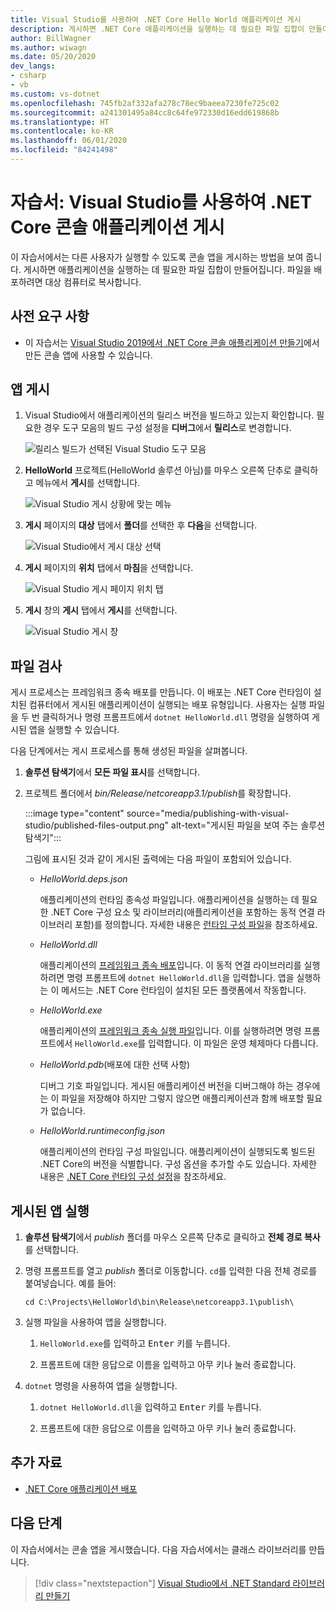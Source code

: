 ```yaml
---
title: Visual Studio를 사용하여 .NET Core Hello World 애플리케이션 게시
description: 게시하면 .NET Core 애플리케이션을 실행하는 데 필요한 파일 집합이 만들어집니다.
author: BillWagner
ms.author: wiwagn
ms.date: 05/20/2020
dev_langs:
- csharp
- vb
ms.custom: vs-dotnet
ms.openlocfilehash: 745fb2af332afa278c78ec9baeea7230fe725c02
ms.sourcegitcommit: a241301495a84cc8c64fe972330d16edd619868b
ms.translationtype: HT
ms.contentlocale: ko-KR
ms.lasthandoff: 06/01/2020
ms.locfileid: "84241498"
---
```

# <a name="tutorial-publish-a-net-core-console-application-with-visual-studio"></a>자습서: Visual Studio를 사용하여 .NET Core 콘솔 애플리케이션 게시

이 자습서에서는 다른 사용자가 실행할 수 있도록 콘솔 앱을 게시하는 방법을 보여 줍니다. 게시하면 애플리케이션을 실행하는 데 필요한 파일 집합이 만들어집니다. 파일을 배포하려면 대상 컴퓨터로 복사합니다.

## <a name="prerequisites"></a>사전 요구 사항

- 이 자습서는 [Visual Studio 2019에서 .NET Core 콘솔 애플리케이션 만들기](with-visual-studio.md)에서 만든 콘솔 앱에 사용할 수 있습니다.

## <a name="publish-the-app"></a>앱 게시

1. Visual Studio에서 애플리케이션의 릴리스 버전을 빌드하고 있는지 확인합니다. 필요한 경우 도구 모음의 빌드 구성 설정을 **디버그**에서 **릴리스**로 변경합니다.

   ![릴리스 빌드가 선택된 Visual Studio 도구 모음](media/publishing-with-visual-studio/visual-studio-toolbar-release.png)

1. **HelloWorld** 프로젝트(HelloWorld 솔루션 아님)를 마우스 오른쪽 단추로 클릭하고 메뉴에서 **게시**를 선택합니다.

   ![Visual Studio 게시 상황에 맞는 메뉴](media/publishing-with-visual-studio/publish-context-menu.png)

1. **게시** 페이지의 **대상** 탭에서 **폴더**를 선택한 후 **다음**을 선택합니다.

   ![Visual Studio에서 게시 대상 선택](media/publishing-with-visual-studio/pick-publish-target.png)

1. **게시** 페이지의 **위치** 탭에서 **마침**을 선택합니다.

   ![Visual Studio 게시 페이지 위치 탭](media/publishing-with-visual-studio/publish-page-loc-tab.png)

1. **게시** 창의 **게시** 탭에서 **게시**를 선택합니다.

   ![Visual Studio 게시 창](media/publishing-with-visual-studio/publish-page.png)

## <a name="inspect-the-files"></a>파일 검사

게시 프로세스는 프레임워크 종속 배포를 만듭니다. 이 배포는 .NET Core 런타임이 설치된 컴퓨터에서 게시된 애플리케이션이 실행되는 배포 유형입니다. 사용자는 실행 파일을 두 번 클릭하거나 명령 프롬프트에서 `dotnet HelloWorld.dll` 명령을 실행하여 게시된 앱을 실행할 수 있습니다.

다음 단계에서는 게시 프로세스를 통해 생성된 파일을 살펴봅니다.

1. **솔루션 탐색기**에서 **모든 파일 표시**를 선택합니다.

1. 프로젝트 폴더에서 *bin/Release/netcoreapp3.1/publish*를 확장합니다.

   :::image type="content" source="media/publishing-with-visual-studio/published-files-output.png" alt-text="게시된 파일을 보여 주는 솔루션 탐색기":::

   그림에 표시된 것과 같이 게시된 출력에는 다음 파일이 포함되어 있습니다.

   * *HelloWorld.deps.json*

      애플리케이션의 런타임 종속성 파일입니다. 애플리케이션을 실행하는 데 필요한 .NET Core 구성 요소 및 라이브러리(애플리케이션을 포함하는 동적 연결 라이브러리 포함)를 정의합니다. 자세한 내용은 [런타임 구성 파일](https://github.com/dotnet/cli/blob/85ca206d84633d658d7363894c4ea9d59e515c1a/Documentation/specs/runtime-configuration-file.md)을 참조하세요.

   * *HelloWorld.dll*

      애플리케이션의 [프레임워크 종속 배포](../deploying/deploy-with-cli.md#framework-dependent-deployment)입니다. 이 동적 연결 라이브러리를 실행하려면 명령 프롬프트에 `dotnet HelloWorld.dll`을 입력합니다. 앱을 실행하는 이 메서드는 .NET Core 런타임이 설치된 모든 플랫폼에서 작동합니다.

   * *HelloWorld.exe*

      애플리케이션의 [프레임워크 종속 실행 파일](../deploying/deploy-with-cli.md#framework-dependent-executable)입니다. 이를 실행하려면 명령 프롬프트에서 `HelloWorld.exe`를 입력합니다. 이 파일은 운영 체제마다 다릅니다.

   * *HelloWorld.pdb*(배포에 대한 선택 사항)

      디버그 기호 파일입니다. 게시된 애플리케이션 버전을 디버그해야 하는 경우에는 이 파일을 저장해야 하지만 그렇지 않으면 애플리케이션과 함께 배포할 필요가 없습니다.

   * *HelloWorld.runtimeconfig.json*

      애플리케이션의 런타임 구성 파일입니다. 애플리케이션이 실행되도록 빌드된 .NET Core의 버전을 식별합니다. 구성 옵션을 추가할 수도 있습니다. 자세한 내용은 [.NET Core 런타임 구성 설정](../run-time-config/index.md#runtimeconfigjson)을 참조하세요.

## <a name="run-the-published-app"></a>게시된 앱 실행

1. **솔루션 탐색기**에서 *publish* 폴더를 마우스 오른쪽 단추로 클릭하고 **전체 경로 복사**를 선택합니다.

1. 명령 프롬프트를 열고 *publish* 폴더로 이동합니다. `cd`를 입력한 다음 전체 경로를 붙여넣습니다. 예를 들어:

   ```
   cd C:\Projects\HelloWorld\bin\Release\netcoreapp3.1\publish\
   ```

1. 실행 파일을 사용하여 앱을 실행합니다.

   1. `HelloWorld.exe`를 입력하고 <kbd>Enter</kbd> 키를 누릅니다.

   1. 프롬프트에 대한 응답으로 이름을 입력하고 아무 키나 눌러 종료합니다.

1. `dotnet` 명령을 사용하여 앱을 실행합니다.

   1. `dotnet HelloWorld.dll`을 입력하고 <kbd>Enter</kbd> 키를 누릅니다.

   1. 프롬프트에 대한 응답으로 이름을 입력하고 아무 키나 눌러 종료합니다.

## <a name="additional-resources"></a>추가 자료

- [.NET Core 애플리케이션 배포](../deploying/index.md)

## <a name="next-steps"></a>다음 단계

이 자습서에서는 콘솔 앱을 게시했습니다. 다음 자습서에서는 클래스 라이브러리를 만듭니다.

> [!div class="nextstepaction"]
> [Visual Studio에서 .NET Standard 라이브러리 만들기](library-with-visual-studio.md)

